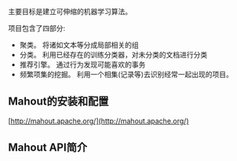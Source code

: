 主要目标是建立可伸缩的机器学习算法。

项目包含了四部分:

 - 聚类。 将诸如文本等分成局部相关的组
 - 分类。 利用已经存在的训练分类器，对未分类的文档进行分类
 - 推荐引擎。 通过行为发现可能喜欢的事务
 - 频繁项集的挖掘。 利用一个相集(记录等)去识别经常一起出现的项目。

## Mahout的安装和配置
[http://mahout.apache.org/](http://mahout.apache.org/)


## Mahout API简介
